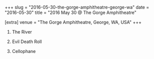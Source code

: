 +++
slug = "2016-05-30-the-gorge-amphitheatre-george-wa"
date = "2016-05-30"
title = "2016 May 30 @ The Gorge Amphitheatre"

[extra]
venue = "The Gorge Amphitheatre, George, WA, USA"
+++

 1. The River

 2. Evil Death Roll

 3. Cellophane


